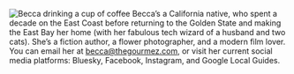 ![Becca drinking a cup of coffee](img/sections/about.jpg "About Becca")
Becca’s a California native, who spent a decade on the East Coast before returning to the Golden State and making the East Bay her home (with her fabulous tech wizard of a husband and two cats). She’s a fiction author, a flower photographer, and a modern film lover. You can email her at becca@thegourmez.com, or visit her current social media platforms: Bluesky, Facebook, Instagram, and Google Local Guides.
